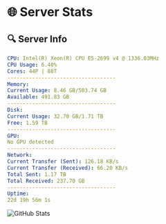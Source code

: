 # 🌐 Server Stats
## 🔍 Server Info
```yaml
CPU: Intel(R) Xeon(R) CPU E5-2699 v4 @ 1336.03MHz
CPU Usage: 6.40%
Cores: 44P | 88T
-----------------------------------
Memory:
Current Usage: 8.46 GB/503.74 GB
Available: 491.83 GB
-----------------------------------
Disk:
Current Usage: 32.70 GB/1.71 TB
Free: 1.59 TB
-----------------------------------
GPU:
No GPU detected
-----------------------------------
Network:
Current Transfer (Sent): 126.18 KB/s
Current Transfer (Received): 66.20 KB/s
Total Sent: 1.17 TB
Total Received: 237.70 GB
-----------------------------------
Uptime:
22d 19h 56m 1s
```
![GitHub Stats](https://img.shields.io/badge/Updated-2025-05-12_13:04:49-blue)